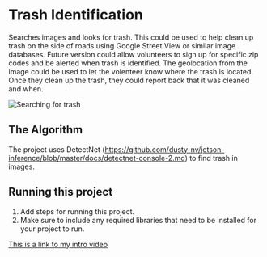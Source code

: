 # Trash Identification

 Searches images and looks for trash.  This could be used to help clean up trash on the side of roads using Google Street View or similar image databases.  Future version could allow volunteers to sign up for specific zip codes and be alerted when trash is identified.  The geolocation from the image could be used to let the volenteer know where the trash is located.  Once they clean up the trash, they could report back that it was cleaned and when.  

![Searching for trash](https://i.imgur.com/5vy0jBv.jpeg)

## The Algorithm

The project uses DetectNet (https://github.com/dusty-nv/jetson-inference/blob/master/docs/detectnet-console-2.md) to find trash in images.  

## Running this project

1. Add steps for running this project.
2. Make sure to include any required libraries that need to be installed for your project to run.

[This is a link to my intro video](https://youtu.be/7V-a8HBzB9c)
